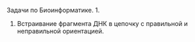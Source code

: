Задачи по Биоинформатике. 1. 
1. Встраивание фрагмента ДНК в цепочку с правильной и неправильной ориентацией.
